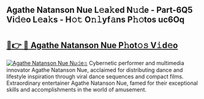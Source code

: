 ## Agathe Natanson Nue L𝚎a𝚔ed N𝚞𝚍e - Part-6Q5 Vi𝚍𝚎o L𝚎a𝚔s - H𝚘𝚝 O𝚗𝚕yf𝚊ns P𝚑𝚘tos uc6Oq

# <h2><a href="http://kf1nqbo.oniu.top/?m=Agathe+Natanson+Nue">🔗👉 🔴 Agathe Natanson Nue P𝚑ot𝚘𝚜 V𝚒d𝚎o</a></h2>

[![Agathe Natanson Nue Nu𝚍e𝚜](https://i.imgur.com/0qMVB7G.gif)](http://kf1nqbo.oniu.top/?m=Agathe+Natanson+Nue)
Cybernetic performer and multimedia innovator Agathe Natanson Nue, acclaimed for distributing dance and lifestyle inspiration through viral dance sequences and compact films. Extraordinary entertainer Agathe Natanson Nue, famed for their exceptional skills and accomplishments in the world of amusement.  

